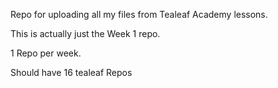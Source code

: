 Repo for uploading all my files from Tealeaf Academy lessons.

This is actually just the Week 1 repo. 

1 Repo per week. 

Should have 16 tealeaf Repos

